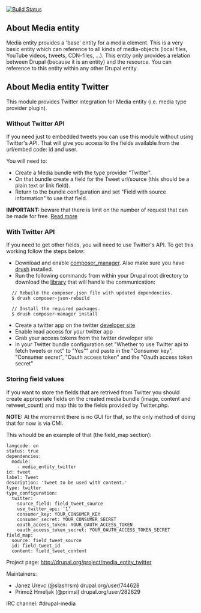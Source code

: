 [![Build Status](https://travis-ci.org/drupal-media/media_entity_twitter.svg?branch=8.x-1.x)](https://travis-ci.org/drupal-media/media_entity_twitter)

## About Media entity

Media entity provides a 'base' entity for a media element. This is a very basic
entity which can reference to all kinds of media-objects (local files, YouTube
videos, tweets, CDN-files, ...). This entity only provides a relation between
Drupal (because it is an entity) and the resource. You can reference to this
entity within any other Drupal entity.

## About Media entity Twitter

This module provides Twitter integration for Media entity (i.e. media type
provider plugin).

### Without Twitter API
If you need just to embedded tweets you can use this module without using
Twitter's API. That will give you access to the fields available from the
url/embed code: id and user.

You will need to:

- Create a Media bundle with the type provider "Twitter".
- On that bundle create a field for the Tweet url/source (this should be a plain
  text or link field).
- Return to the bundle configuration and set "Field with source information" to
  use that field.

**IMPORTANT:** beware that there is limit on the number of request that can be
made for free. [Read more](https://dev.twitter.com/rest/public)


### With Twitter API
If you need to get other fields, you will need to use Twitter's API. To get this
working follow the steps below:

- Download and enable 
  [composer_manager](https://www.drupal.org/project/composer_manager). Also make
  sure you have [drush](https://github.com/drush-ops/drush) installed.
- Run the following commands from within your Drupal root directory to download
  the [library](https://github.com/J7mbo/twitter-api-php) that will handle the
  communication:

```
  // Rebuild the composer.json file with updated dependencies.
  $ drush composer-json-rebuild

  // Install the required packages.
  $ drush composer-manager install
```
- Create a twitter app on the twitter
  [developer site](https://dev.twitter.com/apps/)
- Enable read access for your twitter app
- Grab your access tokens from the twitter developer site
- In your Twitter bundle configuration set "Whether to use Twitter api to fetch
  tweets or not" to "Yes"" and paste in the "Consumer key", "Consumer secret",
  "Oauth access token" and the "Oauth access token secret"

### Storing field values
If you want to store the fields that are retrived from Twitter you should create
appropriate fields on the created media bundle (image, content and
retweet_count) and map this to the fields provided by Twitter.php.

**NOTE:** At the momemnt there is no GUI for that, so the only method of doing
that for now is via CMI.

This whould be an example of that (the field_map section):

```
langcode: en
status: true
dependencies:
  module:
    - media_entity_twitter
id: tweet
label: Tweet
description: 'Tweet to be used with content.'
type: twitter
type_configuration:
  twitter:
    source_field: field_tweet_source
    use_twitter_api: '1'
    consumer_key: YOUR_CONSUMER_KEY
    consumer_secret: YOUR_CONSUMER_SECRET
    oauth_access_token: YOUR_OAUTH_ACCESS_TOKEN
    oauth_access_token_secret: YOUR_OAUTH_ACCESS_TOKEN_SECRET
field_map:
  source: field_tweet_source
  id: field_tweet_id
  content: field_tweet_content
```

Project page: http://drupal.org/project/media_entity_twitter

Maintainers:
 - Janez Urevc (@slashrsm) drupal.org/user/744628
 - Primož Hmeljak (@primsi) drupal.org/user/282629

IRC channel: #drupal-media
